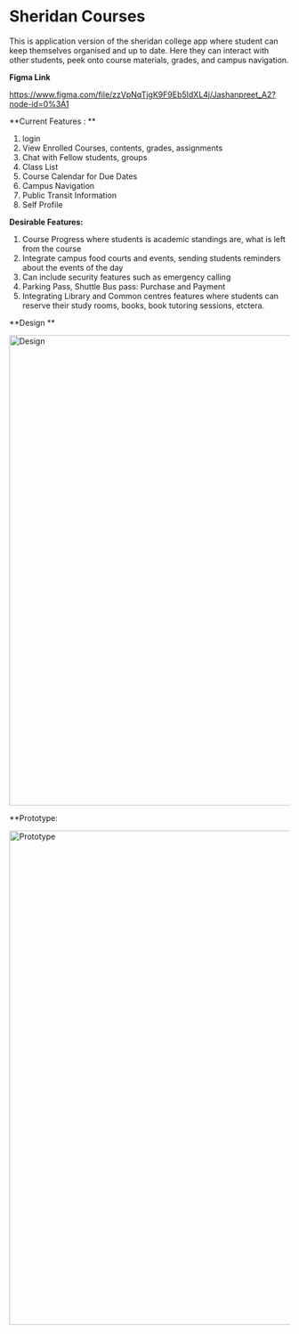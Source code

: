 # Sheridan Courses
This is application version of the sheridan college app where student can keep themselves organised and up to date. Here they can interact with other students, peek onto course materials, grades, and campus navigation.

**Figma Link**

https://www.figma.com/file/zzVpNqTjgK9F9Eb5IdXL4j/Jashanpreet_A2?node-id=0%3A1

**Current Features : ** 
1. login
2. View Enrolled Courses, contents, grades, assignments
3. Chat with Fellow students, groups
4. Class List
5. Course Calendar for Due Dates
7. Campus Navigation
8. Public Transit Information
9. Self Profile


**Desirable Features:**
1. Course Progress where students is academic standings are, what is left from the course
2. Integrate campus food courts and events, sending students reminders about the events of the day
3. Can include security features such as emergency calling
4. Parking Pass, Shuttle Bus pass: Purchase and Payment
5. Integrating Library and Common centres features where students can reserve their study rooms, books, book tutoring sessions, etctera.

**Design **

<img width="845" alt="Design" src="https://user-images.githubusercontent.com/75087492/155913897-cd7a096a-f7c1-4d55-af62-f78a094e54d7.png">




**Prototype:

<img width="888" alt="Prototype" src="https://user-images.githubusercontent.com/75087492/155913921-a5321bba-e212-4591-abdb-bd4bc27f1f5c.png">
